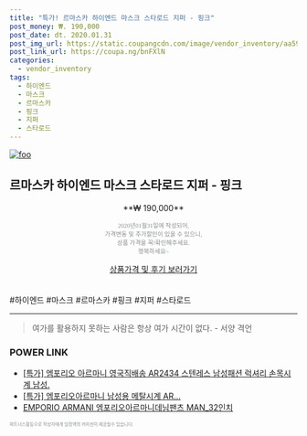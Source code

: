 ```yaml
--- 
title: "특가! 르마스카 하이엔드 마스크 스타로드 지퍼 - 핑크" 
post_money: ₩. 190,000 
post_date: dt. 2020.01.31 
post_img_url: https://static.coupangcdn.com/image/vendor_inventory/aa59/8a3b80519989c9273f0fa699f5225145bf29c53aa5d6f8f5fab60b45aa1e.jpg 
post_link_url: https://coupa.ng/bnFXlN 
categories: 
  - vendor_inventory 
tags: 
  - 하이엔드 
  - 마스크 
  - 르마스카 
  - 핑크 
  - 지퍼 
  - 스타로드 
--- 
```

[![foo](https://static.coupangcdn.com/image/vendor_inventory/aa59/8a3b80519989c9273f0fa699f5225145bf29c53aa5d6f8f5fab60b45aa1e.jpg)](https://coupa.ng/bnFXlN) 

## 르마스카 하이엔드 마스크 스타로드 지퍼 - 핑크 
<p style="text-align: center;">**₩ 190,000**</p> 
<p style="text-align: center;"><span style="color: #898c8f; font-family: Georgia,Times,serif; font-size: 0.75em;">2020년01월31일에 작성되어, <br>가격변동 및 추가할인이 있을 수 있으니,<br> 상품 가격을 꼭!확인해주세요.<br>행복하세요~</span> 
</p>	 
<div markdown="0" style="text-align: center;"><a href="https://coupa.ng/bnFXlN" class="btn btn--success">상품가격 및 후기 보러가기</a></div> 
<br><br> 
  #하이엔드 #마스크 #르마스카 #핑크 #지퍼 #스타로드 
<hr> 

> 여가를 활용하지 못하는 사람은 항상 여가 시간이 없다. - 서양 격언 


### POWER LINK

* <a href="https://blog.naver.com/santokki14/221788414429" target="_blank">[특가] 엠포리오 아르마니 영국직배송 AR2434 스텐레스 남성패션 럭셔리 손목시계 남성.</a>
* <a href="https://blog.naver.com/an0733/221789366202" target="_blank">[특가] 엠포리오아르마니 남성용 메탈시계 AR...</a>
* <a href="https://blog.naver.com/fasyy4321/221783086246" target="_blank">EMPORIO ARMANI 엠포리오아르마니데님팬츠 MAN_32인치</a>

<span style="color: #898c8f; font-family: Georgia,Times,serif; font-size: 0.55em;">파트너스활동으로 작성자에게 일정액의 커미션이 제공될수 있습니다.</span> 
